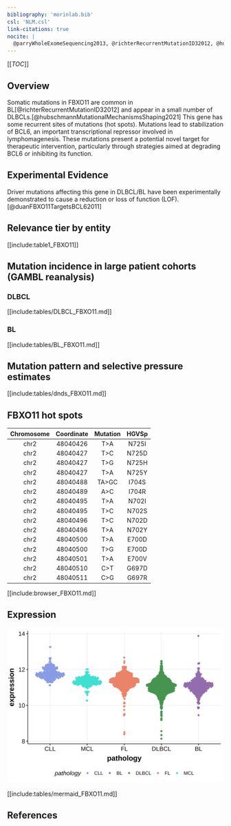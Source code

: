 ```yaml
---
bibliography: 'morinlab.bib'
csl: 'NLM.csl'
link-citations: true
nocite: |
  @parryWholeExomeSequencing2013, @richterRecurrentMutationID32012, @hubschmannMutationalMechanismsShaping2021, @arthurGenomewideDiscoverySomatic2018
---
```

[[_TOC_]]

## Overview
Somatic mutations in FBXO11 are common in BL[@richterRecurrentMutationID32012] and appear in a small number of DLBCLs.[@hubschmannMutationalMechanismsShaping2021]
This gene has some recurrent sites of mutations (hot spots). Mutations lead to stabilization of BCL6, an important transcriptional repressor involved in lymphomagenesis.
These mutations present a potential novel target for therapeutic intervention, particularly through strategies aimed at degrading BCL6 or inhibiting its function.


## Experimental Evidence

Driver mutations affecting this gene in DLBCL/BL have been experimentally demonstrated to cause a reduction or loss of function (LOF).[@duanFBXO11TargetsBCL62011]

## Relevance tier by entity

[[include:table1_FBXO11]]

## Mutation incidence in large patient cohorts (GAMBL reanalysis)

### DLBCL
[[include:tables/DLBCL_FBXO11.md]]

### BL
[[include:tables/BL_FBXO11.md]]

## Mutation pattern and selective pressure estimates

[[include:tables/dnds_FBXO11.md]]

## FBXO11 hot spots
|Chromosome|Coordinate|Mutation|HGVSp|
|:-:|:-:|:-:|:-:|
|chr2|48040426|T>A|N725I| 
|chr2|48040427|T>C|N725D| 
|chr2|48040427|T>G|N725H| 
|chr2|48040427|T>A|N725Y| 
|chr2|48040488|TA>GC|I704S| 
|chr2|48040489|A>C|I704R| 
|chr2|48040495|T>A|N702I| 
|chr2|48040495|T>C|N702S| 
|chr2|48040496|T>C|N702D| 
|chr2|48040496|T>A|N702Y| 
|chr2|48040500|T>A|E700D| 
|chr2|48040500|T>G|E700D| 
|chr2|48040501|T>A|E700V| 
|chr2|48040510|C>T|G697D| 
|chr2|48040511|C>G|G697R| 


[[include:browser_FBXO11.md]]

## Expression
![](images/gene_expression/FBXO11_by_pathology.svg)

[[include:tables/mermaid_FBXO11.md]]

## References
<!-- ORIGIN: parryWholeExomeSequencing2013 -->
<!-- BL: richterRecurrentMutationID32012a -->
<!-- MZL: parryWholeExomeSequencing2013 -->
<!-- DLBCL: hubschmannMutationalMechanismsShaping2021b -->
